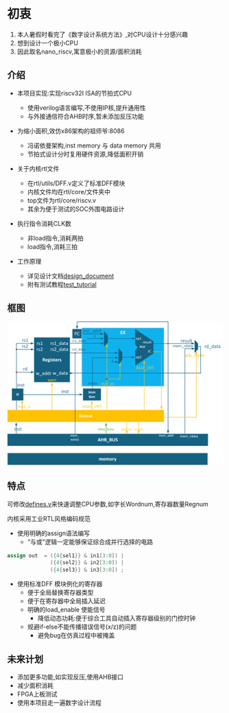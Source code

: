 # 初衷

1. 本人暑假时看完了《数字设计系统方法》,对CPU设计十分感兴趣
2. 想到设计一个极小CPU
3. 因此取名nano_riscv,寓意极小的资源/面积消耗

## 介绍

- 本项目实现:实现riscv32I ISA的节拍式CPU
  - 使用verilog语言编写,不使用IP核,提升通用性
  - 与外接通信符合AHB时序,暂未添加反压功能

- 为缩小面积,效仿x86架构的祖师爷:8086
  - 冯诺依曼架构,inst memory 与 data memory 共用
  - 节拍式设计分时复用硬件资源,降低面积开销

- 关于内核rtl文件
  - 在rtl/utils/DFF.v定义了标准DFF模块
  - 内核文件均在rtl/core/文件夹中
  - top文件为rtl/core/riscv.v
  - 其余为便于测试的SOC外围电路设计

- 执行指令消耗CLK数
  - 非load指令,消耗两拍
  - load指令,消耗三拍

- 工作原理
  - 详见设计文档[design_document](doc/design_document.md)
  - 附有测试教程[test_tutorial](doc/test_tutorial.md)

## 框图

![frame](doc/img/frame.png)

## 特点

可修改[defines.v](rtl/defines.v)来快速调整CPU参数,如字长Wordnum,寄存器数量Regnum

内核采用工业RTL风格编码规范

- 使用明确的assign语法编写
  - “与或”逻辑一定能够保证综合成并行选择的电路

``` verilog
assign out  = ({4{sel1}} & in1[3:0]) |
              ({4{sel2}} & in2[3:0]) |
              ({4{sel3}} & in3[3:0]) ;
```

- 使用标准DFF 模块例化的寄存器
  - 便于全局替换寄存器类型
  - 便于在寄存器中全局插入延迟
  - 明确的load_enable 使能信号
    - 降低动态功耗:便于综合工具自动插入寄存器级别的门控时钟
  - 规避if-else不能传播错误信号(x/z)的问题
    - 避免bug在仿真过程中被掩盖

## 未来计划

- 添加更多功能,如实现反压,使用AHB接口
- 减少面积消耗
- FPGA上板测试
- 使用本项目走一遍数字设计流程

